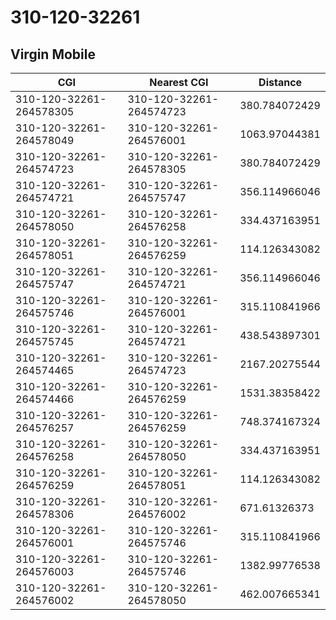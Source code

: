 # 310-120-32261
## Virgin Mobile


| CGI | Nearest CGI | Distance |
|-----|-------------|----------|
| 310-120-32261-264578305 | 310-120-32261-264574723 | 380.784072429 |
| 310-120-32261-264578049 | 310-120-32261-264576001 | 1063.97044381 |
| 310-120-32261-264574723 | 310-120-32261-264578305 | 380.784072429 |
| 310-120-32261-264574721 | 310-120-32261-264575747 | 356.114966046 |
| 310-120-32261-264578050 | 310-120-32261-264576258 | 334.437163951 |
| 310-120-32261-264578051 | 310-120-32261-264576259 | 114.126343082 |
| 310-120-32261-264575747 | 310-120-32261-264574721 | 356.114966046 |
| 310-120-32261-264575746 | 310-120-32261-264576001 | 315.110841966 |
| 310-120-32261-264575745 | 310-120-32261-264574721 | 438.543897301 |
| 310-120-32261-264574465 | 310-120-32261-264574723 | 2167.20275544 |
| 310-120-32261-264574466 | 310-120-32261-264576259 | 1531.38358422 |
| 310-120-32261-264576257 | 310-120-32261-264576259 | 748.374167324 |
| 310-120-32261-264576258 | 310-120-32261-264578050 | 334.437163951 |
| 310-120-32261-264576259 | 310-120-32261-264578051 | 114.126343082 |
| 310-120-32261-264578306 | 310-120-32261-264576002 | 671.61326373 |
| 310-120-32261-264576001 | 310-120-32261-264575746 | 315.110841966 |
| 310-120-32261-264576003 | 310-120-32261-264575746 | 1382.99776538 |
| 310-120-32261-264576002 | 310-120-32261-264578050 | 462.007665341 |
